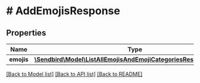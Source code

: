 # # AddEmojisResponse

## Properties

Name | Type | Description | Notes
------------ | ------------- | ------------- | -------------
**emojis** | [**\Sendbird\Model\ListAllEmojisAndEmojiCategoriesResponseEmojis[]**](ListAllEmojisAndEmojiCategoriesResponseEmojis.md) |  | [optional]

[[Back to Model list]](../../README.md#models) [[Back to API list]](../../README.md#endpoints) [[Back to README]](../../README.md)

